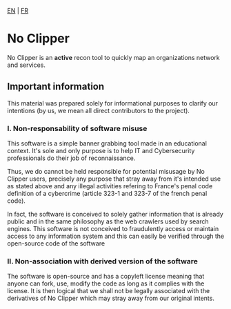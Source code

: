[EN](./README.md) | [FR](./README.fr.md)

# No Clipper

No Clipper is an **active** recon tool to quickly map an organizations network and services. 

## Important information

This material was prepared solely for informational purposes to clarify our intentions (by us, we mean all direct contributors to the project).

### **I. Non-responsability of software misuse**

This software is a simple banner grabbing tool made in an educational context. It's sole and only purpose is to help IT and Cybersecurity professionals do their job of reconnaissance.

Thus, we do cannot be held responsible for potential misusage by No Clipper users, precisely any purpose that stray away from it's intended use as stated above and any illegal activities refering to France's penal code definition of a cybercrime (article 323-1 and 323-7 of the french penal code).

In fact, the software is conceived to solely gather information that is already public and in the same philosophy as the web crawlers used by search engines. This software is not conceived to fraudulently access or maintain access to any information system and this can easily be verified through the open-source code of the software

### **II. Non-association with derived version of the software**

The software is open-source and has a copyleft license meaning that anyone can fork, use, modify the code as long as it complies with the license. It is then logical that we shall not be legally associated with the derivatives of No Clipper which may stray away from our original intents.
